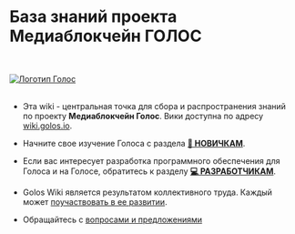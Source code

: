 # База знаний проекта Медиаблокчейн ГОЛОС
<br>

[![Логотип Голос](https://raw.githubusercontent.com/GolosChain/wiki/master/_images/golos_logo.png)](https://golos.io/)
<br><br>

- Эта wiki - центральная точка для сбора и распространения знаний по проекту **Медиаблокчейн Голос**.  Вики доступна по адресу [wiki.golos.io](https://wiki.golos.io).

- Начните свое изучение Голоса с раздела **[🚀 НОВИЧКАМ](/wiki.golos.io/novichkam.html)**. 

- Если вас интересует разработка программного обеспечения для Голоса и на Голосе, обратитесь к разделу **[💻 РАЗРАБОТЧИКАМ](//razrabotchikam.html)**.

- Golos Wiki является результатом коллективного труда. Каждый может [поучаствовать в ее развитии](/1-introduction/uchastie-v-viki-golosa.html). 
- Обращайтесь с [вопросами и предложениями](//kontakti.html)